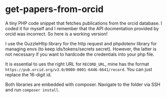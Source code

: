 # get-papers-from-orcid

A tiny PHP code snippet that fetches publications from the orcid database. I coded it for myself and I remember that the API docmentation provided by orcid was incorrect. So here is a working version!

I use the GuzzleHttp library for the http request and phpdotenv library for managing envs (to keep ids/tokens/secrets secret). However, the latter is not necessary if you want to hardcode the credentials into your php file.

It is essential to ues the right URL for `RECORD_URL`, mine has the format `https://pub.orcid.org/v3.0/0000-0001-6446-6641/record`. You can just replace the 16-digit id.

Both libraries are embedded with composer. Navigate to the folder via SSH and run `composer install`.
